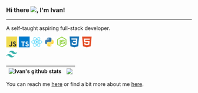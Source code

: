 ### Hi there <img src="https://raw.githubusercontent.com/MartinHeinz/MartinHeinz/master/wave.gif" width="30">, I'm Ivan!

---

A self-taught aspiring full-stack developer.

<code><img src="https://github.com/devicons/devicon/blob/master/icons/javascript/javascript-original.svg" alt="JavaScript" width="30" height="30"/></code> <code><img src="https://github.com/devicons/devicon/blob/master/icons/typescript/typescript-original.svg" alt="TypeScript" width="30" height="30"/></code> <code><img src="https://github.com/devicons/devicon/blob/master/icons/react/react-original.svg" alt="React" width="30" height="30"/></code> <code><img src="https://github.com/devicons/devicon/blob/master/icons/python/python-original.svg" alt="Python" width="30" height="30"/></code> <code><img src="https://github.com/devicons/devicon/blob/master/icons/nodejs/nodejs-original.svg" alt="NodeJS" width="30" height="30"/></code> <code><img src="https://github.com/devicons/devicon/blob/master/icons/css3/css3-plain.svg" alt="TailwindCSS" width="30" height="30"/></code> <code><img src="https://github.com/devicons/devicon/blob/master/icons/html5/html5-plain.svg" alt="HTML" width="30" height="30"/></code><code> <img src="https://github.com/devicons/devicon/blob/master/icons/tailwindcss/tailwindcss-plain.svg" alt="TailwindCSS" width="30" height="30"/></code>

| <img align="center" src="https://github-readme-stats.vercel.app/api?username=idr4n&hide=prs&show_icons=true&include_all_commits=true&theme=default&hide_border=true" alt="Ivan's github stats" /> | <img align="center" src="https://github-readme-stats.vercel.app/api/top-langs/?username=idr4n&hide=ruby,c&layout=compact&theme=default&hide_border=true" /> |
| ------------- | ------------- |

You can reach me [here](https://github.com/idr4n/aboutme/issues/new/choose) or find a bit more about me [here](https://github.com/idr4n/aboutme).


<!--
**idr4n/idr4n** is a ✨ _special_ ✨ repository because its `README.md` (this file) appears on your GitHub profile.

Here are some ideas to get you started:

- 🔭 I’m currently working on ...
- 🌱 I’m currently learning ...
- 👯 I’m looking to collaborate on ...
- 🤔 I’m looking for help with ...
- 💬 Ask me about ...
- 📫 How to reach me: ...
- 😄 Pronouns: ...
- ⚡ Fun fact: ...
-->
